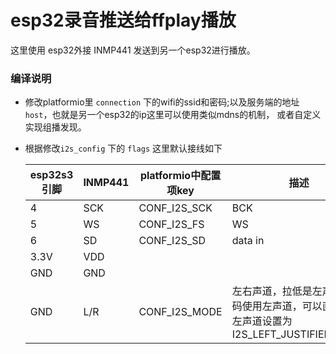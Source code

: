 # esp32录音推送给ffplay播放

这里使用 esp32外接 INMP441 发送到另一个esp32进行播放。

### 编译说明

* 修改platformio里 `connection` 下的wifi的ssid和密码;以及服务端的地址`host`，也就是另一个esp32的ip这里可以使用类似mdns的机制，
或者自定义实现组播发现。

* 根据修改`i2s_config` 下的 `flags` 这里默认接线如下

  | esp32s3引脚 | INMP441 | platformio中配置项key | 描述                                                         |
    | ----------- | ------- | --------------------- | ------------------------------------------------------------ |
  | 4           | SCK     | CONF_I2S_SCK          | BCK                                                          |
  | 5           | WS      | CONF_I2S_FS           | WS                                                           |
  | 6           | SD      | CONF_I2S_SD           | data in                                                      |
  | 3.3V        | VDD     |                       |                                                              |
  | GND         | GND     |                       |                                                              |
  | GND         | L/R     | CONF_I2S_MODE         | 左右声道，拉低是左声道，代码使用左声道，可以直接接地<br>左声道设置为I2S_LEFT_JUSTIFIED_MODE |
